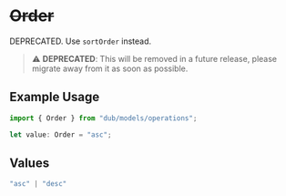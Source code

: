 # ~~Order~~

DEPRECATED. Use `sortOrder` instead.

> :warning: **DEPRECATED**: This will be removed in a future release, please migrate away from it as soon as possible.

## Example Usage

```typescript
import { Order } from "dub/models/operations";

let value: Order = "asc";
```

## Values

```typescript
"asc" | "desc"
```